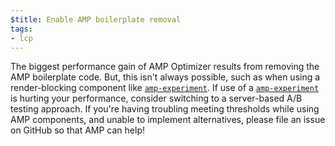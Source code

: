 ```yaml
---
$title: Enable AMP boilerplate removal
tags:
- lcp
---
```

The biggest performance gain of AMP Optimizer results from removing the AMP
boilerplate code. But, this isn't always possible, such as when using a
render-blocking component like [`amp-experiment`](https://amp.dev/documentation/components/amp-experiment/?format=websites).
If use of a [`amp-experiment`](https://amp.dev/documentation/components/amp-experiment/?format=websites) 
is hurting your performance, consider switching to a server-based A/B testing
approach. If you're having troubling meeting thresholds while using AMP
components, and unable to implement alternatives, please file an issue on
GitHub so that AMP can help! 
